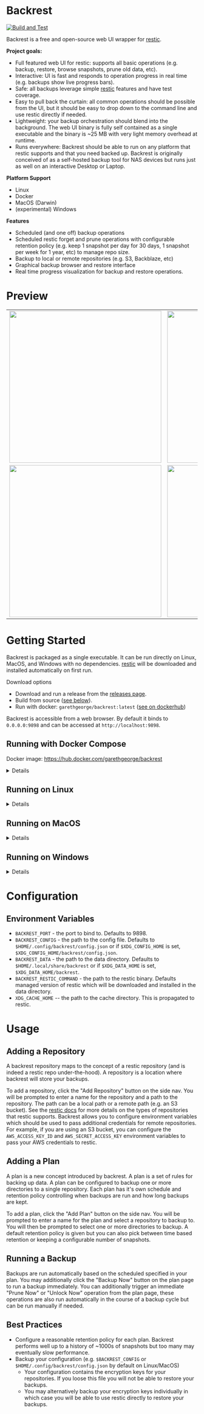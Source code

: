 # Backrest

[![Build and Test](https://github.com/garethgeorge/backrest/actions/workflows/build-and-test.yml/badge.svg)](https://github.com/garethgeorge/backrest/actions/workflows/build-and-test.yml)

Backrest is a free and open-source web UI wrapper for [restic](https://restic.net/). 

**Project goals:**

 * Full featured web UI for restic: supports all basic operations (e.g. backup, restore, browse snapshots, prune old data, etc).
 * Interactive: UI is fast and responds to operation progress in real time (e.g. backups show live progress bars).
 * Safe: all backups leverage simple [restic](https://restic.net/) features and have test coverage. 
 * Easy to pull back the curtain: all common operations should be possible from the UI, but it should be easy to drop down to the command line and use restic directly if needed.
 * Lightweight: your backup orchestration should blend into the background. The web UI binary is fully self contained as a single executable and the binary is ~25 MB with very light memory overhead at runtime.
 * Runs everywhere: Backrest should be able to run on any platform that restic supports and that you need backed up. Backrest is originally conceived of as a self-hosted backup tool for NAS devices but runs just as well on an interactive Desktop or Laptop. 

**Platform Support**

 * Linux
 * Docker
 * MacOS (Darwin)
 * (experimental) Windows

**Features**

 * Scheduled (and one off) backup operations
 * Scheduled restic forget and prune operations with configurable retention policy (e.g. keep 1 snapshot per day for 30 days, 1 snapshot per week for 1 year, etc) to manage repo size.
 * Backup to local or remote repositories (e.g. S3, Backblaze, etc)
 * Graphical backup browser and restore interface
 * Real time progress visualization for backup and restore operations.

# Preview

|                                                                                                                |                                                                                                       |
| -------------------------------------------------------------------------------------------------------------- | ----------------------------------------------------------------------------------------------------- |
| <img src="https://f000.backblazeb2.com/file/gshare/screenshots/backrest-backup-view.png" width="400px"/>        | <img src="https://f000.backblazeb2.com/file/gshare/screenshots/backrest-add-repo.png" width="400px" /> |
| <img src="https://f000.backblazeb2.com/file/gshare/screenshots/backrest-realtime-progress.png" width="400px" /> | <img src="https://f000.backblazeb2.com/file/gshare/screenshots/backrest-add-plan.png" width="400px" /> |

# Getting Started 

Backrest is packaged as a single executable. It can be run directly on Linux, MacOS, and Windows with no dependencies. [restic](https://github.com/restic/restic) will be downloaded and installed automatically on first run.

Download options

 * Download and run a release from the [releases page](https://github.com/garethgeorge/backrest/releases).
 * Build from source ([see below](#building)).
 * Run with docker: `garethgeorge/backrest:latest` ([see on dockerhub](https://hub.docker.com/repository/docker/garethgeorge/backrest/))

Backrest is accessible from a web browser. By default it binds to `0.0.0.0:9898` and can be accessed at `http://localhost:9898`. 

## Running with Docker Compose

Docker image: https://hub.docker.com/garethgeorge/backrest

<details>
Example compose file:

```yaml
version: "3.2"
services:
  backrest:
    image: garethgeorge/backrest
    container_name: backrest 
    volumes:
      - ./backrest/data:/data
      - ./backrest/config:/config
      - ./backrest/cache:/cache
      - /MY-BACKUP-DATA:/userdata # mount your directories to backup somewhere in the filesystem
    environment:
      - BACKREST_DATA=/data # path for backrest data. restic binary and the database are placed here.
      - BACKREST_CONFIG=/config/config.json # path for the backrest config file.
      - XDG_CACHE_HOME=/cache # path for the restic cache which greatly improves performance.
    restart: unless-stopped
```
</details>

## Running on Linux

<details>

Download a release from the [releases page](https://github.com/garethgeorge/backrest/releases)

#### Run on startup with cron (Basic)

Move the backrest binary to `/usr/local/bin`:

```sh
sudo mv backrest /usr/local/bin/backrest
```

Add the following line to your crontab (e.g. `crontab -e`):

```sh
@reboot /usr/local/bin/backrest
```

#### Run on startup with systemd (Recommended)



Download a Linux release from the [releases page](https://github.com/garethgeorge/backrest/releases). Move the backrest binary to `/usr/local/bin`:

```sh
sudo mv backrest /usr/local/bin/backrest
```

Create a systemd service file at `/etc/systemd/system/backrest.service` with the following contents:

```ini
[Unit]
Description=ResticWeb
After=network.target

[Service]
Type=simple
User=<your linux user>
Group=<your linux group>
ExecStart=/usr/local/bin/backrest

[Install]
WantedBy=multi-user.target
```

Then run the following commands to enable and start the service:

```sh
sudo systemctl enable backrest
sudo systemctl start backrest
```

Note: you can set the linux user and group to your primary user (e.g. `whoami` when logged in).

</details>

## Running on MacOS

<details>

Download a Darwin release from the [releases page](https://github.com/garethgeorge/backrest/releases) and install it to `/usr/local/bin`.

At the moment there is no automated way to run Backrest on startup on MacOS. You can run it manually or create a launch agent to run it on startup. See [lingon](https://www.peterborgapps.com/lingon/) for a GUI tool to create a launch agent that runs Backrest at startup.

</details>

## Running on Windows

<details>

Download a Windows release from the [releases page](https://github.com/garethgeorge/backrest/releases) and install it to `C:\Program Files\Backrest\backrest.exe` (create the path if it does not exist).

To run the binary on login, create a shortcut to the binary and place it in the `shell:startup` folder. See [this windows support article](https://support.microsoft.com/en-us/windows/add-an-app-to-run-automatically-at-startup-in-windows-10-150da165-dcd9-7230-517b-cf3c295d89dd) for more details.

warning: Backrest is not tested on Windows to the same bar as Linux and MacOS. Please report any issues you encounter. Some folders may not be accessible to Backrest or to restic on Windows due to permissions issues.

</details>

# Configuration

## Environment Variables

 * `BACKREST_PORT` - the port to bind to. Defaults to 9898.
 * `BACKREST_CONFIG` - the path to the config file. Defaults to `$HOME/.config/backrest/config.json` or if `$XDG_CONFIG_HOME` is set, `$XDG_CONFIG_HOME/backrest/config.json`.
 * `BACKREST_DATA` - the path to the data directory. Defaults to `$HOME/.local/share/backrest` or if `$XDG_DATA_HOME` is set, `$XDG_DATA_HOME/backrest`.
 * `BACKREST_RESTIC_COMMAND` - the path to the restic binary. Defaults managed version of restic which will be downloaded and installed in the data directory.
 * `XDG_CACHE_HOME` -- the path to the cache directory. This is propagated to restic. 

# Usage 

## Adding a Repository

A backrest repository maps to the concept of a restic repository (and is indeed a restic repo under-the-hood). A repository is a location where backrest will store your backups.

To add a repository, click the "Add Repository" button on the side nav. You will be prompted to enter a name for the repository and a path to the repository. The path can be a local path or a remote path (e.g. an S3 bucket). See the [restic docs](https://restic.readthedocs.io/en/stable/030_preparing_a_new_repo.html) for more details on the types of repositories that restic supports. Backrest allows you to configure environment variables which should be used to pass additional credentials for remote repositories. For example, if you are using an S3 bucket, you can configure the `AWS_ACCESS_KEY_ID` and `AWS_SECRET_ACCESS_KEY` environment variables to pass your AWS credentials to restic.

## Adding a Plan

A plan is a new concept introduced by backrest. A plan is a set of rules for backing up data. A plan can be configured to backup one or more directories to a single repository. Each plan has it's own schedule and retention policy controlling when backups are run and how long backups are kept.

To add a plan, click the "Add Plan" button on the side nav. You will be prompted to enter a name for the plan and select a repository to backup to. You will then be prompted to select one or more directories to backup. A default retention policy is given but you can also pick between time based retention or keeping a configurable number of snapshots. 

## Running a Backup

Backups are run automatically based on the scheduled specified in your plan. You may additionally click the "Backup Now" button on the plan page to run a backup immediately. You can additionally trigger an immediate "Prune Now" or "Unlock Now" operation from the plan page, these operations are also run automatically in the course of a backup cycle but can be run manually if needed.

## Best Practices

 * Configure a reasonable retention policy for each plan. Backrest performs well up to a history of ~1000s of snapshots but too many may eventually slow performance.
 * Backup your configuration (e.g. `$BACKREST_CONFIG` or `$HOME/.config/backrest/config.json` by default on Linux/MacOS)
   * Your configuration contains the encryption keys for your repositories. If you loose this file you will not be able to restore your backups.
   * You may alternatively backup your encryption keys individually in which case you will be able to use restic directly to restore your backups.
